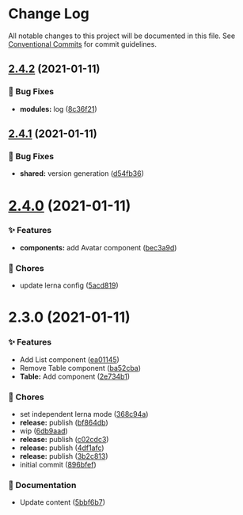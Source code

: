 # Change Log

All notable changes to this project will be documented in this file.
See [Conventional Commits](https://conventionalcommits.org) for commit guidelines.

## [2.4.2](https://github.com/adbayb/poc-monorepo/compare/v2.4.1...v2.4.2) (2021-01-11)


### 🐛 Bug Fixes

* **modules:** log ([8c36f21](https://github.com/adbayb/poc-monorepo/commit/8c36f21))





## [2.4.1](https://github.com/adbayb/poc-monorepo/compare/v2.4.0...v2.4.1) (2021-01-11)


### 🐛 Bug Fixes

* **shared:** version generation ([d54fb36](https://github.com/adbayb/poc-monorepo/commit/d54fb36))





# [2.4.0](https://github.com/adbayb/poc-monorepo/compare/v2.3.0...v2.4.0) (2021-01-11)


### ✨ Features

* **components:** add Avatar component ([bec3a9d](https://github.com/adbayb/poc-monorepo/commit/bec3a9d))


### 🎫 Chores

* update lerna config ([5acd819](https://github.com/adbayb/poc-monorepo/commit/5acd819))





# 2.3.0 (2021-01-11)


### ✨ Features

* Add List component ([ea01145](https://github.com/adbayb/poc-monorepo/commit/ea01145))
* Remove Table component ([ba52cba](https://github.com/adbayb/poc-monorepo/commit/ba52cba))
* **Table:** Add component ([2e734b1](https://github.com/adbayb/poc-monorepo/commit/2e734b1))


### 🎫 Chores

* set independent lerna mode ([368c94a](https://github.com/adbayb/poc-monorepo/commit/368c94a))
* **release:** publish ([bf864db](https://github.com/adbayb/poc-monorepo/commit/bf864db))
* wip ([6db9aad](https://github.com/adbayb/poc-monorepo/commit/6db9aad))
* **release:** publish ([c02cdc3](https://github.com/adbayb/poc-monorepo/commit/c02cdc3))
* **release:** publish ([4df1afc](https://github.com/adbayb/poc-monorepo/commit/4df1afc))
* **release:** publish ([3b2c813](https://github.com/adbayb/poc-monorepo/commit/3b2c813))
* initial commit ([896bfef](https://github.com/adbayb/poc-monorepo/commit/896bfef))


### 📝 Documentation

* Update content ([5bbf6b7](https://github.com/adbayb/poc-monorepo/commit/5bbf6b7))

